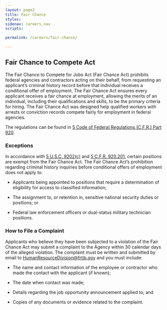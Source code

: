 ```yaml
---
layout: page2
title: Fair Chance
styles:
sidenav: careers_nav
scripts:

permalink: /careers/fair-chance/

---
```


## Fair Chance to Compete Act

The Fair Chance to Compete for Jobs Act (Fair Chance Act) prohibits federal agencies and contractors acting on their behalf, from requesting an applicant’s criminal history record before that individual receives a conditional offer of employment. The Fair Chance Act ensures every applicant receives a fair chance at employment, allowing the merits of an individual, including their qualifications and skills, to be the primary criteria for hiring. The Fair Chance Act was designed help qualified workers with arrests or conviction records compete fairly for employment in federal agencies. 

The regulations can be found in <a href="https://www.ecfr.gov/current/title-5/chapter-I/subchapter-B/part-920 ">5 Code of Federal Regulations (C.F.R.) Part 920</a>.

### Exceptions 

In accordance with <a href="https://www.govinfo.gov/content/pkg/USCODE-2022-title5/pdf/USCODE-2022-title5-partIII-subpartH-chap92-sec9202.pdf "> 5 U.S.C. 9202(c)</a> and <a href="https://www.ecfr.gov/current/title-5/chapter-I/subchapter-B/part-920/subpart-B/section-920.201 "> 5 C.F.R. 920.201</a>, certain positions are exempt from the Fair Chance Act. The Fair Chance Act’s prohibition regarding criminal history inquiries before conditional offers of employment does not apply to:

* Applicants being appointed to positions that require a determination of eligibility for access to classified information;

* The assignment to, or retention in, sensitive national security duties or positions; or

* Federal law enforcement officers or dual-status military technician positions.

### How to File a Complaint

Applicants who believe they have been subjected to a violation of the Fair Chance Act may submit a complaint to the Agency within 30 calendar days of the alleged violation. 
The complaint must be written and submitted by email to <a href="mailto:HumanResourcesDivision@frtib.gov">HumanResourceDivision@frtib.gov</a> and you must include:

* The name and contact information of the employee or contractor who made the contact with the applicant (if known);

* The date when contact was made;

* Details regarding the job opportunity announcement applied to; and

* Copies of any documents or evidence related to the complaint.

<!-- CONTENT END -->
